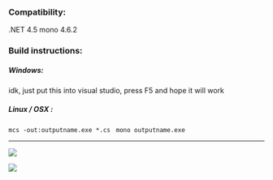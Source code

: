 ### Compatibility:

.NET 4.5
mono 4.6.2

### Build instructions:

##### Windows:
idk, just put this into visual studio, press F5 and hope it will work

##### Linux / OSX :
`mcs -out:outputname.exe *.cs `
`mono outputname.exe`

---

![](http://i.imgur.com/erEYiBO.gif)

![](http://i.imgur.com/Bb5fr7J.gif)
